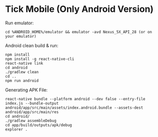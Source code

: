 # Tick Mobile (Only Android Version)

Run emulator:
```
cd %ANDROID_HOME%/emulator && emulator -avd Nexus_5X_API_28 (or on your emulator)
```

Android clean build & run:
```
npm install
npm install -g react-native-cli
react-native link
cd android
./gradlew clean
cd ..
npm run android
```

Generating APK File:
```
react-native bundle --platform android --dev false --entry-file index.js --bundle-output android/app/src/main/assets/index.android.bundle --assets-dest android/app/src/main/res
cd android/
./gradlew assembleDebug
cd app/build/outputs/apk/debug
explorer .
```

